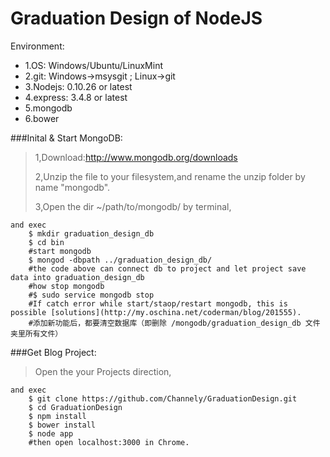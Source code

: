 Graduation Design of NodeJS
====================

Environment:
+ 1.OS: Windows/Ubuntu/LinuxMint
+ 2.git: Windows->msysgit ; Linux->git
+ 3.Nodejs: 0.10.26 or latest
+ 4.express: 3.4.8 or latest
+ 5.mongodb
+ 6.bower

###Inital & Start MongoDB:
>1,Download:http://www.mongodb.org/downloads
>
>2,Unzip the file to your filesystem,and rename the unzip folder by name "mongodb".
>
>3,Open the dir ~/path/to/mongodb/ by terminal,
>
	and exec
		$ mkdir graduation_design_db
		$ cd bin
		#start mongodb
		$ mongod -dbpath ../graduation_design_db/
		#the code above can connect db to project and let project save data into graduation_design_db
		#how stop mongodb
		#$ sudo service mongodb stop
		#If catch error while start/staop/restart mongodb, this is possible [solutions](http://my.oschina.net/coderman/blog/201555).
		#添加新功能后，都要清空数据库（即删除 /mongodb/graduation_design_db 文件夹里所有文件）

###Get Blog Project:
>Open the your Projects direction,
>
    and exec
        $ git clone https://github.com/Channely/GraduationDesign.git
        $ cd GraduationDesign
        $ npm install
        $ bower install
        $ node app
        #then open localhost:3000 in Chrome.


